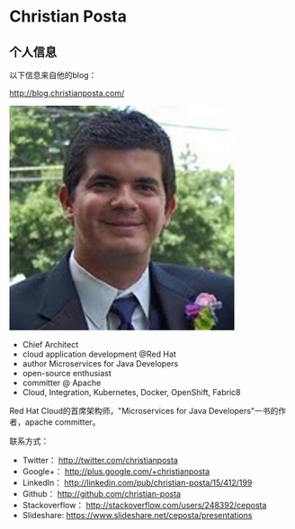 # Christian Posta

## 个人信息

以下信息来自他的blog：

http://blog.christianposta.com/

![](images/christian-posta.jpg)

- Chief Architect
- cloud application development @Red Hat
- author Microservices for Java Developers
- open-source enthusiast
- committer @ Apache
- Cloud, Integration, Kubernetes, Docker, OpenShift, Fabric8

Red Hat Cloud的首席架构师，"Microservices for Java Developers"一书的作者，apache committer。

联系方式：

- Twitter： http://twitter.com/christianposta
- Google+： http://plus.google.com/+christianposta
- LinkedIn： http://linkedin.com/pub/christian-posta/15/412/199
- Github： http://github.com/christian-posta
- Stackoverflow： http://stackoverflow.com/users/248392/ceposta
- Slideshare: https://www.slideshare.net/ceposta/presentations